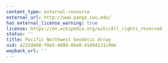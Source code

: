 ```yaml
---
content_type: external-resource
external_url: http://www.panga.cwu.edu/
has_external_license_warning: true
license: https://en.wikipedia.org/wiki/All_rights_reserved
status: ''
title: Pacific Northwest Geodetic Array
uid: a222d488-f0a5-4680-8be0-41d94131c90e
wayback_url: ''
---
```

